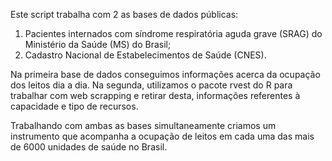 Este script trabalha com 2 as bases de dados públicas: 
1) Pacientes internados com síndrome respiratória aguda grave (SRAG) do Ministério da Saúde (MS) do Brasil;
2) Cadastro Nacional de Estabelecimentos de Saúde (CNES).

Na primeira base de dados conseguimos informações acerca da ocupação dos leitos dia a dia. Na segunda, utilizamos o pacote rvest do R para trabalhar com web scrapping e retirar desta, informações referentes à capacidade e tipo de recursos.

Trabalhando com ambas as bases simultaneamente criamos um instrumento que acompanha a ocupação de leitos em cada uma das mais de 6000 unidades de saúde no Brasil.
